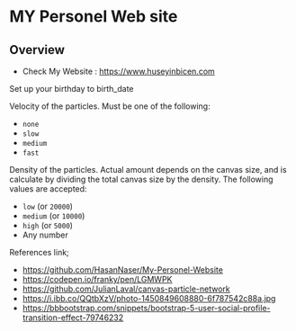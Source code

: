 # MY Personel Web site

## Overview

* Check My Website : https://www.huseyinbicen.com

Set up your birthday to birth_date

Velocity of the particles. Must be one of the following:

* `none`
* `slow`
* `medium`
* `fast`


Density of the particles. Actual amount depends on the canvas size, and is calculate by dividing the total canvas size by the density. The following values are accepted:

* `low` (or `20000`)
* `medium` (or `10000`)
* `high` (or `5000`)
* Any number

References link;
- https://github.com/HasanNaser/My-Personel-Website
- https://codepen.io/franky/pen/LGMWPK
- https://github.com/JulianLaval/canvas-particle-network
- https://i.ibb.co/QQtbXzV/photo-1450849608880-6f787542c88a.jpg
- https://bbbootstrap.com/snippets/bootstrap-5-user-social-profile-transition-effect-79746232
